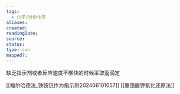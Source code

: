 ```yaml
---
tags:
  - 化学/分析化学
aliases: 
created: 
readingDate: 
source: 
status: 
type: con
mapped?:
---
```

缺乏指示剂或者反应速度不够快的时候采取返滴定

[[福尔哈德法_铁铵钒作为指示剂202406101057]]
[[重铬酸钾氧化还原法]]
